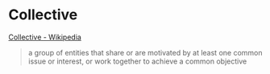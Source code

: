 # Collective

<a href="https://en.wikipedia.org/wiki/Collective" target="_blank">Collective - Wikipedia</a>

> a group of entities that share or are motivated by at least one common issue or interest, or work together to achieve a common objective
